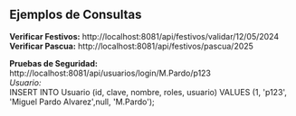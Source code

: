 ## Ejemplos de Consultas  
  
**Verificar Festivos:** http://localhost:8081/api/festivos/validar/12/05/2024 
**Verificar Pascua:** http://localhost:8081/api/festivos/pascua/2025
  
  
**Pruebas de Seguridad:** http://localhost:8081/api/usuarios/login/M.Pardo/p123  
*Usuario:*  
INSERT INTO Usuario (id, clave, nombre, roles, usuario)
VALUES (1, 'p123', 'Miguel Pardo Alvarez',null, 'M.Pardo');
